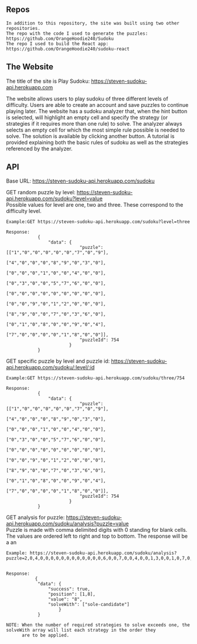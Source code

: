 ## Repos
    In addition to this repository, the site was built using two other repositories. 
    The repo with the code I used to generate the puzzles: https://github.com/OrangeHoodie240/Sudoku
    The repo I used to build the React app: https://github.com/OrangeHoodie240/sudoku-react



## The Website

The title of the site is Play Sudoku: https://steven-sudoku-api.herokuapp.com

The website allows users to play sudoku of three different levels of difficulty. Users are able to create an 
account and save puzzles to continue playing later. The website has a sudoku analyzer that, when the hint button is 
selected, will highlight an empty cell and specify the strategy (or strategies if it requires more than one rule) to solve. 
The analyzer always selects an empty cell for which the most simple rule possible is needed to solve. The solution is available
by clicking another button. A tutorial is provided explaining both the basic rules of sudoku as well as the strategies referenced
by the analyzer. 




## API 

Base URL: https://steven-sudoku-api.herokuapp.com/sudoku

GET random puzzle by level: https://steven-sudoku-api.herokuapp.com/sudoku?level=value  
Possible values for level are one, two and three. These correspond to the difficulty level.

    Example:GET https://steven-sudoku-api.herokuapp.com/sudoku?level=three

    Response: 
                {
                    "data": {
                                "puzzle": [["1","0","0","0","0","0","7","0","9"],
                                           ["4","0","0","0","8","9","0","3","0"],
                                           ["0","0","0","1","0","0","4","0","0"],
                                           ["0","3","0","0","5","7","6","0","0"],
                                           ["0","0","0","0","0","0","0","0","0"],
                                           ["0","0","9","0","1","2","0","0","0"],
                                           ["8","9","0","0","7","0","3","6","0"],
                                           ["0","1","0","8","0","0","9","0","4"],
                                           ["7","0","0","0","0","1","8","0","0"]],
                                "puzzleId": 754
                            }
                }

GET specific puzzle by level and puzzle id: https://steven-sudoku-api.herokuapp.com/sudoku/:level/:id
  
    Example:GET https://steven-sudoku-api.herokuapp.com/sudoku/three/754

    Response: 
                {
                    "data": {
                                "puzzle": [["1","0","0","0","0","0","7","0","9"],
                                           ["4","0","0","0","8","9","0","3","0"],
                                           ["0","0","0","1","0","0","4","0","0"],
                                           ["0","3","0","0","5","7","6","0","0"],
                                           ["0","0","0","0","0","0","0","0","0"],
                                           ["0","0","9","0","1","2","0","0","0"],
                                           ["8","9","0","0","7","0","3","6","0"],
                                           ["0","1","0","8","0","0","9","0","4"],
                                           ["7","0","0","0","0","1","8","0","0"]],
                                "puzzleId": 754
                            }
                }

GET analysis for puzzle: https://steven-sudoku-api.herokuapp.com/sudoku/analysis?puzzle=value  
Puzzle is made with comma delimited digits with 0 standing for blank cells. The values are ordered left to 
    right and top to bottom. 
The response will be a an 
    
    Example: https://steven-sudoku-api.herokuapp.com/sudoku/analysis?puzzle=2,0,4,0,0,0,0,0,0,0,0,0,0,0,0,6,0,0,7,0,0,4,0,0,1,3,0,0,1,0,7,0,0,3,9,0,4,0,9,1,8,0,0,6,0,0,0,8,0,0,0,0,0,0,0,0,0,0,0,7,0,5,6,9,0,0,6,5,1,0,7,2,0,0,0,8,0,0,0,0,3


    Response: 
               {
                "data": { 
                    "success": true,
                    "position": [1,8],
                    "value": "8",
                    "solveWith": ["sole-candidate"]
                        }
                }

    NOTE: When the number of required strategies to solve exceeds one, the solveWith array will list each strategy in the order they 
          are to be applied. 